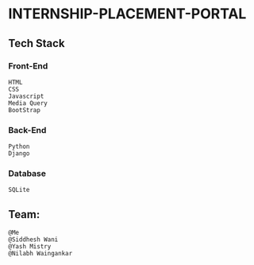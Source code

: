 # INTERNSHIP-PLACEMENT-PORTAL

## Tech Stack

### Front-End

    HTML
    CSS
    Javascript
    Media Query
    BootStrap

### Back-End

    Python
    Django

### Database

    SQLite

## Team:<br>

    @Me
    @Siddhesh Wani
    @Yash Mistry
    @Nilabh Waingankar
